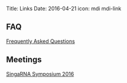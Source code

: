 Title: Links
Date: 2016-04-21
icon: mdi mdi-link

## FAQ

[Frequently Asked Questions](http://yeolab.github.io/faq/)

## Meetings

[SingaRNA Symposium 2016](http://yeolab.github.io/singapore-2016/)
